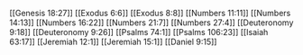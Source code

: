 [[Genesis 18:27]]
[[Exodus 6:6]]
[[Exodus 8:8]]
[[Numbers 11:11]]
[[Numbers 14:13]]
[[Numbers 16:22]]
[[Numbers 21:7]]
[[Numbers 27:4]]
[[Deuteronomy 9:18]]
[[Deuteronomy 9:26]]
[[Psalms 74:1]]
[[Psalms 106:23]]
[[Isaiah 63:17]]
[[Jeremiah 12:1]]
[[Jeremiah 15:1]]
[[Daniel 9:15]]
